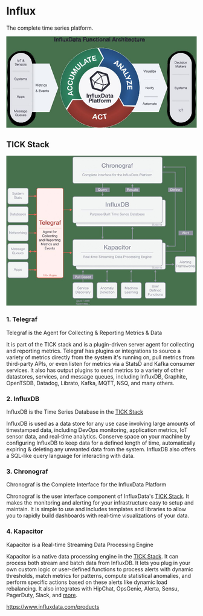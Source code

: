 # Influx

The complete time series platform.

![image](../../../../media/InfluxDB_Influx-image1.jpg)

## TICK Stack

![image](../../../../media/InfluxDB_Influx-image2.jpg)

### 1. Telegraf

Telegraf is the Agent for Collecting & Reporting Metrics & Data

It is part of the TICK stack and is a plugin-driven server agent for collecting and reporting metrics. Telegraf has plugins or integrations to source a variety of metrics directly from the system it's running on, pull metrics from third-party APIs, or even listen for metrics via a StatsD and Kafka consumer services. It also has output plugins to send metrics to a variety of other datastores, services, and message queues, including InfluxDB, Graphite, OpenTSDB, Datadog, Librato, Kafka, MQTT, NSQ, and many others.

### 2. InfluxDB

InfluxDB is the Time Series Database in the [TICK Stack](https://www.influxdata.com/time-series-platform/)

InfluxDB is used as a data store for any use case involving large amounts of timestamped data, including DevOps monitoring, application metrics, IoT sensor data, and real-time analytics. Conserve space on your machine by configuring InfluxDB to keep data for a defined length of time, automatically expiring & deleting any unwanted data from the system. InfluxDB also offers a SQL-like query language for interacting with data.

### 3. Chronograf

Chronograf is the Complete Interface for the InfluxData Platform

Chronograf is the user interface component of InfluxData's [TICK Stack](https://www.influxdata.com/time-series-platform/). It makes the monitoring and alerting for your infrastructure easy to setup and maintain. It is simple to use and includes templates and libraries to allow you to rapidly build dashboards with real-time visualizations of your data.

### 4. Kapacitor

Kapacitor is a Real-time Streaming Data Processing Engine

Kapacitor is a native data processing engine in the [TICK Stack](https://www.influxdata.com/time-series-platform/). It can process both stream and batch data from InfluxDB. It lets you plug in your own custom logic or user-defined functions to process alerts with dynamic thresholds, match metrics for patterns, compute statistical anomalies, and perform specific actions based on these alerts like dynamic load rebalancing. It also integrates with HipChat, OpsGenie, Alerta, Sensu, PagerDuty, Slack, and [more](https://www.influxdata.com/products/integrations/).

<https://www.influxdata.com/products>
